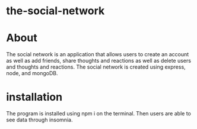 # the-social-network

# About
The social network is an application that allows users to create an account as well as add friends, share thoughts and reactions as well as delete users and thoughts and reactions. The social network is created using express, node, and mongoDB.

# installation
The program is installed using npm i on the terminal. Then users are able to see data through insomnia.
